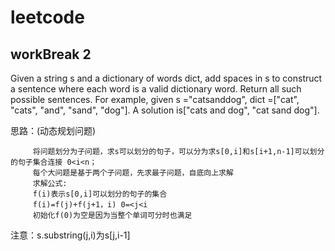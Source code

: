 # leetcode
## workBreak 2
Given a string s and a dictionary of words dict, add spaces in s to construct a sentence where each word is a valid dictionary word.
Return all such possible sentences.
For example, given
s ="catsanddog",
dict =["cat", "cats", "and", "sand", "dog"].
A solution is["cats and dog", "cat sand dog"].

思路：(动态规划问题)
    
         将问题划分为子问题，求s可以划分的句子，可以分为求s[0,i]和s[i+1,n-1]可以划分的句子集合连接 0<i<n；
         每个大问题是基于两个子问题，先求最子问题，自底向上求解
         求解公式:
         f(i)表示s[0,i]可以划分的句子的集合
         f(i)=f(j)+f(j+1，i) 0=<j<i
         初始化f(0)为空是因为当整个单词可分时也满足
    
 注意：s.substring(j,i)为s[j,i-1]

```java


```
